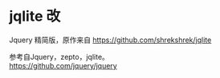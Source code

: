 # jqlite 改

Jquery 精简版，原作来自 https://github.com/shrekshrek/jqlite

参考自Jquery，zepto，jqlite。  
https://github.com/jquery/jquery
